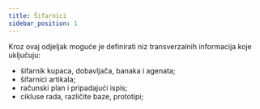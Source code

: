 ```yaml
---
title: Šifarnici  
sidebar_position: 1
---
```


Kroz ovaj odjeljak moguće je definirati niz transverzalnih informacija koje uključuju:
- šifarnik kupaca, dobavljača, banaka i agenata; 
- šifarnici artikala;
- računski plan i pripadajući ispis;
- cikluse rada, različite baze, prototipi;